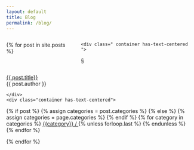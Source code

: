 ```yaml
---
layout: default
title: Blog
permalink: /blog/
---
```

<section>

<div class="columns is-centered m-4">
<div class="column is-8 is-centered ">


<div class="columns is-centered is-multiline">


{% for post in site.posts %}
  <article class="monkey column is-6-desktop is-6-tablet is-12-mobile has-background-light">

    <div class=" container has-text-centered ">


<p class="is-family-serif is-size-3 has-text-primary is-marginless"> &#167;</p>
</div>
<div class="container ">
    <p class="title is-size-4 has-text-centered has-text-weight-light "><a class="has-text-weight-light has-text-grey-dark" href="{{ post.url | relative_url }}">
    {{ post.title}}</a> <br /><span class="is-size-6 is-family-sans-serif has-text-weight-semibold has-text-primary"> {{ post.author }}</span></p>

    </div>
    <div class="container has-text-centered">

{% if post %}
{% assign categories = post.categories %}
{% else %}
{% assign categories = page.categories %}
{% endif %}
{% for category in categories %}
<a class="is-size-6 is-family-sans-serif has-text-weight-semibold" href="{{site.baseurl}}/categories/#{{category|slugize}}">{{category}} / </a>
{% unless forloop.last %}&nbsp;{% endunless %}
{% endfor %}
</div>

  </article>

  {% endfor %}
</div>
</div>
</div>
</section>

